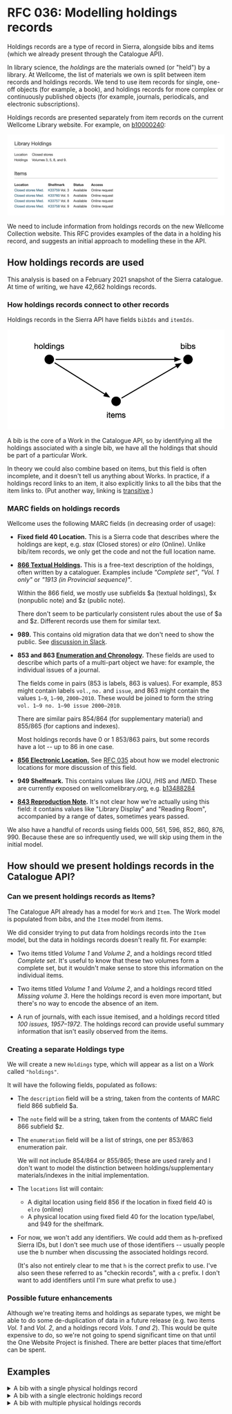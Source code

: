 # RFC 036: Modelling holdings records

Holdings records are a type of record in Sierra, alongside bibs and items (which we already present through the Catalogue API).

In library science, the *holdings* are the materials owned (or "held") by a library.
At Wellcome, the list of materials we own is split between item records and holdings records.
We tend to use item records for single, one-off objects (for example, a book), and holdings records for more complex or continuously published objects (for example, journals, periodicals, and electronic subscriptions).

Holdings records are presented separately from item records on the current Wellcome Library website.
For example, on [b10000240](https://search.wellcomelibrary.org/iii/encore/record/C__Rb1000024?lang=eng):

![Two sections on the library website, one titled "Holdings", the other titled "Items".](library_screenshot.png)

We need to include information from holdings records on the new Wellcome Collection website.
This RFC provides examples of the data in a holding his record, and suggests an initial approach to modelling these in the API.



## How holdings records are used

This analysis is based on a February 2021 snapshot of the Sierra catalogue.
At time of writing, we have 42,662 holdings records.



### How holdings records connect to other records

Holdings records in the Sierra API have fields `bibIds` and `itemIds`.

![A graph with three vertices (bibs, items, holdings). There are arrows from holdings to bibs, holdings to items, and items to bibs.](connections.png)

A bib is the core of a Work in the Catalogue API, so by identifying all the holdings associated with a single bib, we have all the holdings that should be part of a particular Work.

In theory we could also combine based on items, but this field is often incomplete, and it doesn't tell us anything about Works.
In practice, if a holdings record links to an item, it also explicitly links to all the bibs that the item links to.
(Put another way, linking is [transitive](https://en.wikipedia.org/wiki/Transitive_relation).)



### MARC fields on holdings records

Wellcome uses the following MARC fields (in decreasing order of usage):

-   **Fixed field 40 Location.**
    This is a Sierra code that describes where the holdings are kept, e.g. *stax* (Closed stores) or *elro* (Online).
    Unlike bib/item records, we only get the code and not the full location name.

-   **[866 Textual Holdings](https://www.oclc.org/bibformats/en/8xx/866.html).**
    This is a free-text description of the holdings, often written by a cataloguer.
    Examples include *"Complete set"*, *"Vol. 1 only"* or *"1913 (in Provincial sequence)"*.

    Within the 866 field, we mostly use subfields $a (textual holdings), $x (nonpublic note) and $z (public note).

    There don't seem to be particularly consistent rules about the use of $a and $z.
    Different records use them for similar text.

*   **989.**
    This contains old migration data that we don't need to show the public.
    See [discussion in Slack](https://wellcome.slack.com/archives/CGXDT2GSH/p1611746151042100).

*   **853 and 863 [Enumeration and Chronology](https://www.oclc.org/bibformats/en/8xx/84x-87x.html).**
    These fields are used to describe which parts of a multi-part object we have: for example, the individual issues of a journal.

    The fields come in pairs (853 is labels, 863 is values).
    For example, 853 might contain labels `vol.`, `no.` and `issue`, and 863 might contain the values `1–9`, `1–90`, `2000–2010`.
    These would be joined to form the string `vol. 1–9 no. 1–90 issue 2000–2010`.

    There are similar pairs 854/864 (for supplementary material) and 855/865 (for captions and indexes).

    Most holdings records have 0 or 1 853/863 pairs, but some records have a lot -- up to 86 in one case.

*   [**856 Electronic Location.**](https://www.oclc.org/bibformats/en/8xx/856.html)
    See [RFC 035](https://github.com/wellcomecollection/docs/tree/master/rfcs/035-marc-856) about how we model electronic locations for more discussion of this field.

*   **949 Shelfmark.**
    This contains values like /JOU, /HIS and /MED.
    These are currently exposed on wellcomelibrary.org, e.g. [b13488284](https://search.wellcomelibrary.org/iii/encore/record/C__Rb1348828?lang=eng)

*   **[843 Reproduction Note](https://help.oclc.org/Metadata_Services/Local_Holdings_Maintenance/OCLC_MARC_local_holdings_format_and_standards/8xx_fields/843_Reproduction_Note).**
    It's not clear how we're actually using this field: it contains values like "Library Display" and "Reading Room", accompanied by a range of dates, sometimes years passed.

We also have a handful of records using fields 000, 561, 596, 852, 860, 876, 990.
Because these are so infrequently used, we will skip using them in the initial model.



## How should we present holdings records in the Catalogue API?

### Can we present holdings records as Items?

The Catalogue API already has a model for `Work` and `Item`.
The Work model is populated from bibs, and the `Item` model from items.

We did consider trying to put data from holdings records into the `Item` model, but the data in holdings records doesn't really fit.
For example:

-   Two items titled *Volume 1* and *Volume 2*, and a holdings record titled *Complete set*.
    It's useful to know that these two volumes form a complete set, but it wouldn't make sense to store this information on the individual items.

-   Two items titled *Volume 1* and *Volume 2*, and a holdings record titled *Missing volume 3*.
    Here the holdings record is even more important, but there's no way to encode the absence of an item.

-   A run of journals, with each issue itemised, and a holdings record titled *100 issues, 1957–1972*.
    The holdings record can provide useful summary information that isn't easily observed from the items.

### Creating a separate Holdings type

We will create a new `Holdings` type, which will appear as a list on a Work called `"holdings"`.

It will have the following fields, populated as follows:

*   The `description` field will be a string, taken from the contents of MARC field 866 subfield $a.

*   The `note` field will be a string, taken from the contents of MARC field 866 subfield $z.

*   The `enumeration` field will be a list of strings, one per 853/863 enumeration pair.

    We will not include 854/864 or 855/865; these are used rarely and I don't want to model the distinction between holdings/supplementary materials/indexes in the initial implementation.

*   The `locations` list will contain:

    *   A digital location using field 856 if the location in fixed field 40 is `elro` (online)
    *   A physical location using fixed field 40 for the location type/label, and 949 for the shelfmark.

*   For now, we won't add any identifiers.
    We could add them as h-prefixed Sierra IDs, but I don't see much use of those identifiers -- usually people use the b number when discussing the associated holdings record.

    (It's also not entirely clear to me that `h` is the correct prefix to use.
    I've also seen these referred to as "checkin records", with a `c` prefix.
    I don't want to add identifiers until I'm sure what prefix to use.)

### Possible future enhancements

Although we're treating items and holdings as separate types, we might be able to do some de-duplication of data in a future release (e.g. two items *Vol. 1* and *Vol. 2*, and a holdings record *Vols. 1 and 2*).
This would be quite expensive to do, so we're not going to spend significant time on that until the One Website Project is finished.
There are better places that time/effort can be spent.



## Examples

<details>
<summary>A bib with a single physical holdings record</summary>

b10032538 (<a href="https://search.wellcomelibrary.org/iii/encore/record/C__Rb1003253?marcData=Y&lang=eng">Library</a>/<a href="https://api.wellcomecollection.org/catalogue/v2/works/esstapc9?include=items">API</a>)

```json
{
  "type": "Work",
  "id": "esstapc9",
  "holdings": [
    {
      "identifiers": [
        {
          "identifierType": {"id": "sierra-system-number", "label": "Sierra system number", "type": "IdentifierType"},
          "value": "1063290"
        }
      ]
      "title": "Vol. 1-7",
      "locations": [
        {
          "locationType": {
            "id": "closed-stores",
            "label": "Closed stores",
            "type": "LocationType"
          },
          "label": "Closed stores",
          "type": "Location"
        }
      ],
      "type": "Holdings"
    }
  ],
  …
}
```

</details>

<details>
<summary>A bib with a single electronic holdings record</summary>

b10035370 (<a href="https://search.wellcomelibrary.org/iii/encore/record/C__Rb1003537?lang=eng">Library</a>/<a href="https://api.wellcomecollection.org/catalogue/v2/works/fjuk8v9k?include=items">API</a>)

```json
{
  "type": "Work",
  "id": "fjuk8v9k",
  "holdings": [
    {
      "locations": [
        {
          "locationType": {
            "id": "online-resource",
            "label": "Online resource",
            "type": "LocationType"
          },
          "accessConditions": [
            {
              "accessStatus": {
                "id": "licensed-resources",
                "label": "Licensed resources",
                "type": "AccessStatus"
              },
              "type": "AccessCondition"
            }
          ],
          "linkText": "View this e-book",
          "url": "http://ark.cdlib.org/ark:/13030/ft0d5n99m0/",
          "type": "Location"
        }
      ],
      "type": "Holdings"
    }
  ],
  …
}
```

</details>

<details>
<summary>A bib with multiple physical holdings records</summary>

b11514176 (<a href="https://search.wellcomelibrary.org/iii/encore/record/C__Rb1151417?lang=eng">Library</a>/<a href="https://api.wellcomecollection.org/catalogue/v2/works/jpwt378k?include=items">API</a>)

```json
{
  "type": "Work",
  "id": "jpwt378k",
  "holdings": [
    {
      "title": "Vol. 6 wanting.",
      "locations": [
        {
          "locationType": {
            "id": "closed-stores",
            "label": "Closed stores",
            "type": "LocationType"
          },
          "label": "Closed stores",
          "type": "Location"
        }
      ],
      "type": "Holdings"
    },
    {
      "title": "Vol. 3 only",
      "locations": [
        {
          "locationType": {
            "id": "closed-stores",
            "label": "Closed stores",
            "type": "LocationType"
          },
          "label": "Closed stores",
          "type": "Location"
        }
      ],
      "type": "Holdings"
    }
  ],
  …
}
```

</details>
